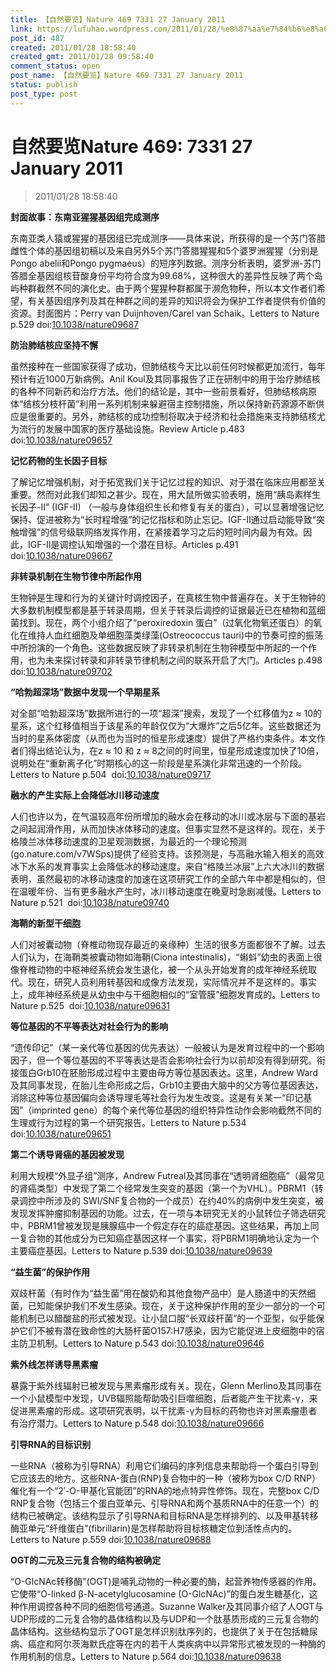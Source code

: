 ```yaml
---
title: 【自然要览】Nature 469 7331 27 January 2011
link: https://lufuhao.wordpress.com/2011/01/28/%e8%87%aa%e7%84%b6%e8%a6%81%e8%a7%88nature-469-7331-27-january-2011/
post_id: 487
created: 2011/01/28 18:58:40
created_gmt: 2011/01/28 09:58:40
comment_status: open
post_name: 【自然要览】Nature 469 7331 27 January 2011
status: publish
post_type: post
---
```


# 自然要览Nature 469: 7331 27 January 2011

> 2011/01/28 18:58:40

 

**封面故事：东南亚猩猩基因组完成测序**

东南亚类人猿或猩猩的基因组已完成测序——具体来说，所获得的是一个苏门答腊雌性个体的基因组初稿以及来自另外5个苏门答腊猩猩和5个婆罗洲猩猩（分别是Pongo abelii和Pongo pygmaeus）的短序列数据。测序分析表明，婆罗洲-苏门答腊全基因组核苷酸身份平均符合度为99.68%，这种很大的差异性反映了两个岛屿种群截然不同的演化史。由于两个猩猩种群都属于濒危物种，所以本文作者们希望，有关基因组序列及其在种群之间的差异的知识将会为保护工作者提供有价值的资源。封面图片：Perry van Duijnhoven/Carel van Schaik。Letters to Nature p.529 doi:[10.1038/nature09687](http://doi.org/10.1038/nature09687)

**防治肺结核应坚持不懈**

虽然接种在一些国家获得了成功，但肺结核今天比以前任何时候都更加流行，每年预计有近1000万新病例。Anil Koul及其同事报告了正在研制中的用于治疗肺结核的各种不同新药和治疗方法。他们的结论是，其中一些前景看好，但肺结核病原体“结核分枝杆菌”利用一系列机制来躲避宿主控制措施，所以保持新药源源不断供应是很重要的。另外，肺结核的成功控制将取决于经济和社会措施来支持肺结核尤为流行的发展中国家的医疗基础设施。Review Article p.483 doi:[10.1038/nature09657](http://doi.org/10.1038/nature09657)

**记忆药物的生长因子目标**

了解记忆增强机制，对于拓宽我们关于记忆过程的知识、对于潜在临床应用都至关重要。然而对此我们却知之甚少。现在，用大鼠所做实验表明，施用“胰岛素样生长因子-II” (IGF-II) （一般与身体组织生长和修复有关的蛋白），可以显著增强记忆保持、促进被称为“长时程增强”的记忆指标和防止忘记。IGF-II通过启动能导致“突触增强”的信号级联网络发挥作用，在紧接着学习之后的短时间内最为有效。因此，IGF-II是调控认知增强的一个潜在目标。Articles p.491  doi:[10.1038/nature09667](http://doi.org/10.1038/nature09667)

**非转录机制在生物节律中所起作用**

生物钟是生理和行为的关键计时调控因子，在真核生物中普遍存在。关于生物钟的大多数机制模型都是基于转录周期，但关于转录后调控的证据最近已在植物和蓝细菌找到。现在，两个小组介绍了“peroxiredoxin 蛋白”（过氧化物氧还蛋白）的氧化在维持人血红细胞及单细胞藻类绿藻(Ostreococcus tauri)中的节奏可控的振荡中所扮演的一个角色。这些数据反映了非转录机制在生物钟模型中所起的一个作用，也为未来探讨转录和非转录节律机制之间的联系开启了大门。Articles p.498 doi:[10.1038/nature09702](http://doi.org/10.1038/nature09702)

**“哈勃超深场”数据中发现一个早期星系**

对全部“哈勃超深场”数据所进行的一项“超深”搜索，发现了一个红移值为z ≈ 10的星系，这个红移值相当于该星系的年龄仅仅为“大爆炸”之后5亿年。这些数据还为当时的星系体密度（从而也为当时的恒星形成速度）提供了严格约束条件。本文作者们得出结论认为，在z ≈ 10 和 z ≈ 8之间的时间里，恒星形成速度加快了10倍，说明处在“重新离子化”时期核心的这一阶段是星系演化非常迅速的一个阶段。Letters to Nature p.504  doi:[10.1038/nature09717](http://doi.org/10.1038/nature09717)

**融水的产生实际上会降低冰川移动速度**

人们也许以为，在气温较高年份所增加的融水会在移动的冰川或冰层与下面的基岩之间起润滑作用，从而加快冰体移动的速度。但事实显然不是这样的。现在，关于格陵兰冰体移动速度的卫星观测数据，为最近的一个理论预测(go.nature.com/v7WSps)提供了经验支持。该预测是，与高融水输入相关的高效冰下水系的发育事实上会降低冰的移动速度。来自“格陵兰冰层”上六大冰川的数据表明，虽然最初的冰移动速度的加速在这项研究工作的全部六年中都是相似的，但在温暖年份、当有更多融水产生时，冰川移动速度在晚夏时急剧减慢。Letters to Nature p.521  doi:[10.1038/nature09740](http://doi.org/10.1038/nature09740)

**海鞘的新型干细胞**

人们对被囊动物（脊椎动物现存最近的亲缘种）生活的很多方面都很不了解。过去人们认为，在海鞘类被囊动物如海鞘(Ciona intestinalis)，“蝌蚪”幼虫的表面上很像脊椎动物的中枢神经系统会发生退化，被一个从头开始发育的成年神经系统取代。现在，研究人员利用转基因和成像方法发现，实际情况并不是这样的。事实上，成年神经系统是从幼虫中与干细胞相似的“室管膜”细胞发育成的。Letters to Nature p.525  doi:[10.1038/nature09631](http://doi.org/10.1038/nature09631)

**等位基因的不平等表达对社会行为的影响**

“遗传印记”（某一亲代等位基因的优先表达）一般被认为是发育过程中的一个影响因子，但一个等位基因的不平等表达是否会影响社会行为以前却没有得到研究。衔接蛋白Grb10在胚胎形成过程中主要由母方等位基因表达。这里，Andrew Ward及其同事发现，在胎儿生命形成之后，Grb10主要由大脑中的父方等位基因表达，消除这种等位基因偏向会诱导理毛等社会行为发生改变。这是有关某一“印记基因”（imprinted gene）的每个亲代等位基因的组织特异性动作会影响截然不同的生理或行为过程的第一个研究报告。Letters to Nature p.534 doi:[10.1038/nature09651](http://doi.org/10.1038/nature09651)

**第二个诱导肾癌的基因被发现**

利用大规模“外显子组”测序，Andrew Futreal及其同事在“透明肾细胞癌”（最常见的肾癌类型）中发现了第二个经常发生突变的基因（第一个为VHL）。PBRM1（转录调控中所涉及的 SWI/SNF复合物的一个成员）在约40%的病例中发生突变，被发现发挥肿瘤抑制基因的功能。过去，在一项与本研究无关的小鼠转位子筛选研究中，PBRM1曾被发现是胰腺癌中一个假定存在的癌症基因。这些结果，再加上同一复合物的其他成分为已知癌症基因这样一个事实，将PBRM1明确地认定为一个主要癌症基因。Letters to Nature p.539 doi:[10.1038/nature09639](http://doi.org/10.1038/nature09639)

**“益生菌”的保护作用**

双歧杆菌（有时作为“益生菌”用在酸奶和其他食物产品中）是人肠道中的天然细菌，已知能保护我们不发生感染。现在，关于这种保护作用的至少一部分的一个可能机制已以醋酸盐的形式被发现。让小鼠口服“长双歧杆菌”的一个亚型，似乎能保护它们不被有潜在致命性的大肠杆菌O157:H7感染，因为它能促进上皮细胞中的宿主防卫机制。Letters to Nature p.543 doi:[10.1038/nature09646](http://doi.org/10.1038/nature09646)

**紫外线怎样诱导黑素瘤**

暴露于紫外线辐射已被发现与黑素瘤形成有关。现在，Glenn Merlino及其同事在一个小鼠模型中发现，UVB辐照能帮助吸引巨噬细胞，后者能产生干扰素-γ，来促进黑素瘤的形成。这项研究表明，以干扰素-γ为目标的药物也许对黑素瘤患者有治疗潜力。Letters to Nature p.548 doi:[10.1038/nature09666](http://doi.org/10.1038/nature09666)

**引导RNA的目标识别**

一些RNA（被称为引导RNA）利用它们编码的序列信息来帮助将一个蛋白引导到它应该去的地方。这些RNA-蛋白(RNP)复合物中的一种（被称为box C/D RNP）催化有一个“2′-O-甲基化官能团”的RNA的地点特异性修饰。现在，完整box C/D RNP复合物（包括三个蛋白亚单元、引导RNA和两个基质RNA中的任意一个）的结构已被确定。该结构显示了引导RNA和目标RNA是怎样排列的、以及甲基转移酶亚单元“纤维蛋白”(fibrillarin)是怎样帮助将目标核糖定位到活性点内的。Letters to Nature p.559 doi:[10.1038/nature09688](http://doi.org/10.1038/nature09688)

**OGT的二元及三元复合物的结构被确定**

“O-GlcNAc转移酶”(OGT)是哺乳动物的一种必要的酶，起营养物传感器的作用。它使带“O-linked β-N-acetylglucosamine (O-GlcNAc)”的蛋白发生糖基化，这种作用调控各种不同的细胞信号通道。Suzanne Walker及其同事介绍了人OGT与UDP形成的二元复合物的晶体结构以及与UDP和一个肽基质形成的三元复合物的晶体结构。这些结构显示了OGT是怎样识别肽序列的，也提供了关于在包括糖尿病、癌症和阿尔茨海默氏症等在内的若干人类疾病中以异常形式被发现的一种酶的作用机制的信息。Letters to Nature p.564 doi:[10.1038/nature09638](http://doi.org/10.1038/nature09638)
